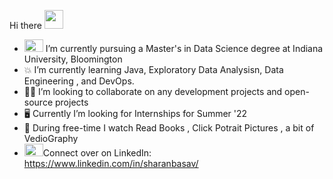 



Hi there <img src="https://raw.githubusercontent.com/MartinHeinz/MartinHeinz/master/wave.gif" width="30px">

- <img src="https://upload.wikimedia.org/wikipedia/commons/4/47/Indiana_Hoosiers_logo.svg" height=20 width=30> I’m currently pursuing a Master's in Data Science degree at Indiana University, Bloomington 
- 💥 I’m currently learning Java, Exploratory Data Analysisn, Data Engineering , and DevOps.
- 👷‍♂️ I’m looking to collaborate on any development projects and open-source projects
- :desktop_computer: Currently I’m looking for Internships for Summer '22
- 🥊 During free-time I watch Read Books , Click Potrait Pictures , a bit of VedioGraphy 
- <img src="https://content.linkedin.com/content/dam/me/business/en-us/amp/brand-site/v2/bg/LI-Bug.svg.original.svg" height=20 width=30>Connect over on LinkedIn: https://www.linkedin.com/in/sharanbasav/

